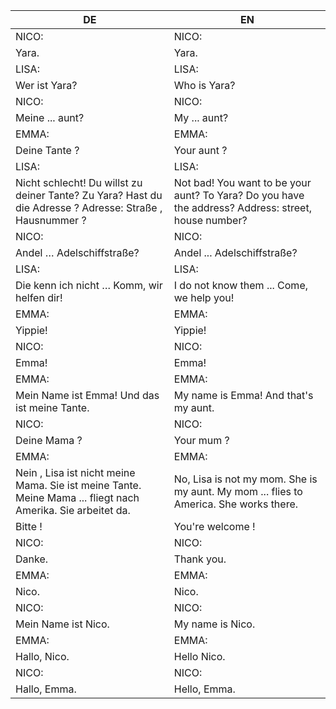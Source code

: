 |DE|EN|
|---|---|
|NICO:|NICO:|
|Yara.|Yara.|
|LISA:|LISA:|
|Wer ist Yara?|Who is Yara?|
|NICO:|NICO:|
|Meine ... aunt?|My ... aunt?|
|EMMA:|EMMA:|
|Deine Tante ?|Your aunt ?|
|LISA:|LISA:|
|Nicht schlecht! Du willst zu deiner Tante? Zu Yara? Hast du die Adresse ? Adresse: Straße , Hausnummer ?|Not bad! You want to be your aunt? To Yara? Do you have the address? Address: street, house number?|
|NICO:|NICO:|
|Andel … Adelschiffstraße?|Andel ... Adelschiffstraße?|
|LISA:|LISA:|
|Die kenn ich nicht … Komm, wir helfen dir!|I do not know them ... Come, we help you!|
|EMMA:|EMMA:|
|Yippie!|Yippie!|
|NICO:|NICO:|
|Emma!|Emma!|
|EMMA:|EMMA:|
|Mein Name ist Emma! Und das ist meine Tante.|My name is Emma! And that's my aunt.|
|NICO:|NICO:|
|Deine Mama ?|Your mum ?|
|EMMA:|EMMA:|
|Nein , Lisa ist nicht meine Mama. Sie ist meine Tante. Meine Mama ... fliegt nach Amerika. Sie arbeitet da.|No, Lisa is not my mom. She is my aunt. My mom ... flies to America. She works there.|
|Bitte !|You're welcome !|
|NICO:|NICO:|
|Danke.|Thank you.|
|EMMA:|EMMA:|
|Nico.|Nico.|
|NICO:|NICO:|
|Mein Name ist Nico.|My name is Nico.|
|EMMA:|EMMA:|
|Hallo, Nico.|Hello Nico.|
|NICO:|NICO:|
|Hallo, Emma.|Hello, Emma.|
